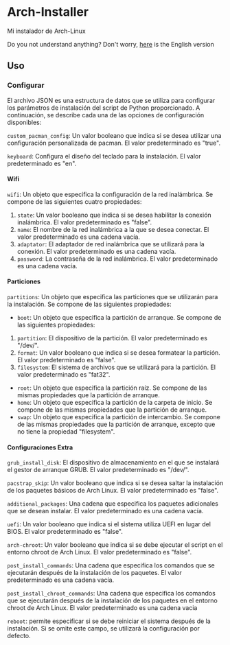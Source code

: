 # Arch-Installer
Mi instalador de Arch-Linux

Do you not understand anything? Don't worry, [here](https://github.com/Tom5521/Arch-Linux-Installer/blob/master/README.md) is the English version
## Uso

### Configurar
El archivo JSON es una estructura de datos que se utiliza para configurar los parámetros de instalación del script de Python proporcionado. A continuación, se describe cada una de las opciones de configuración disponibles:

```custom_pacman_config```: Un valor booleano que indica si se desea utilizar una configuración personalizada de pacman. El valor predeterminado es "true".

```keyboard```: Configura el diseño del teclado para la instalación. El valor predeterminado es "en".
#### Wifi
```wifi```: Un objeto que especifica la configuración de la red inalámbrica. Se compone de las siguientes cuatro propiedades:
1. ```state```: Un valor booleano que indica si se desea habilitar la conexión inalámbrica. El valor predeterminado es "false".
2. ```name```: El nombre de la red inalámbrica a la que se desea conectar. El valor predeterminado es una cadena vacía.
3. ```adaptator```: El adaptador de red inalámbrica que se utilizará para la conexión. El valor predeterminado es una cadena vacía.
4. ```password```: La contraseña de la red inalámbrica. El valor predeterminado es una cadena vacía.
#### Particiones
```partitions```: Un objeto que especifica las particiones que se utilizarán para la instalación. Se compone de las siguientes propiedades:
- ```boot```: Un objeto que especifica la partición de arranque. Se compone de las siguientes propiedades:
1. ```partition```: El dispositivo de la partición. El valor predeterminado es "/dev/".
2. ```format```: Un valor booleano que indica si se desea formatear la partición. El valor predeterminado es "false".
3. ```filesystem```: El sistema de archivos que se utilizará para la partición. El valor predeterminado es "fat32".
- ```root```: Un objeto que especifica la partición raíz. Se compone de las mismas propiedades que la partición de arranque.
- ```home```: Un objeto que especifica la partición de la carpeta de inicio. Se compone de las mismas propiedades que la partición de arranque.
- ```swap```: Un objeto que especifica la partición de intercambio. Se compone de las mismas propiedades que la partición de arranque, excepto que no tiene la propiedad "filesystem".

#### Configuraciones Extra

```grub_install_disk```: El dispositivo de almacenamiento en el que se instalará el gestor de arranque GRUB. El valor predeterminado es "/dev/".

```pacstrap_skip```: Un valor booleano que indica si se desea saltar la instalación de los paquetes básicos de Arch Linux. El valor predeterminado es "false".

```additional_packages```: Una cadena que especifica los paquetes adicionales que se desean instalar. El valor predeterminado es una cadena vacía.

```uefi```: Un valor booleano que indica si el sistema utiliza UEFI en lugar del BIOS. El valor predeterminado es "false".

```arch-chroot```: Un valor booleano que indica si se debe ejecutar el script en el entorno chroot de Arch Linux. El valor predeterminado es "false".

```post_install_commands```: Una cadena que especifica los comandos que se ejecutarán después de la instalación de los paquetes. El valor predeterminado es una cadena vacía.

```post_install_chroot_commands```: Una cadena que especifica los comandos que se ejecutarán después de la instalación de los paquetes en el entorno chroot de Arch Linux. El valor predeterminado es una cadena vacia

```reboot```: permite especificar si se debe reiniciar el sistema después de la instalación. Si se omite este campo, se utilizará la configuración por defecto.